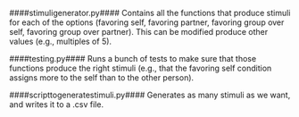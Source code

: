 ####stimuligenerator.py####
Contains all the functions that produce stimuli for each of the options (favoring self, favoring partner, favoring group over self, favoring group over partner). 
This can be modified produce other values (e.g., multiples of 5).

####testing.py####
Runs a bunch of tests to make sure that those functions produce the right stimuli (e.g., that the favoring self condition assigns more to the self than to the other person).

####scripttogeneratestimuli.py####
Generates as many stimuli as we want, and writes it to a .csv file.
